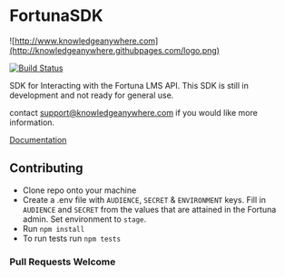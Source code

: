 # FortunaSDK

![http://www.knowledgeanywhere.com](http://knowledgeanywhere.githubpages.com/logo.png)

[![Build Status](https://travis-ci.org/KnowledgeAnywhere/FortunaSDK.svg?branch=master)](https://travis-ci.org/KnowledgeAnywhere/FortunaSDK)

SDK for Interacting with the Fortuna LMS API.   This SDK is still in development and not ready for general use.

contact support@knowledgeanywhere.com if you would like more information.

[Documentation](https://knowledgeanywhere.githubpages.com/FortunaSDK)

## Contributing

- Clone repo onto your machine
- Create a .env file with `AUDIENCE`, `SECRET` & `ENVIRONMENT` keys.   Fill in `AUDIENCE` and `SECRET` from the values that are attained in the Fortuna admin.  Set environment to `stage`.
- Run `npm install`
- To run tests run `npm tests`

### Pull Requests Welcome